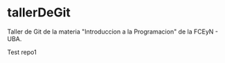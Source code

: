 # tallerDeGit

Taller de Git de la materia "Introduccion a la Programacion" de la FCEyN - UBA.

Test repo1
